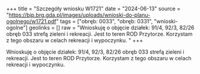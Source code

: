 +++
title = "Szczegóły wniosku W1721"
date = "2024-06-13"
source = "https://bip.brg.gda.pl/images/uploads/wnioski-do-planu-ogolnego/w1721.pdf"
tags = ["obręb: 0033", "obręb: 0331", "wnioski-ogolne"]
geolinks = []
raw = "Wnioskuję o objęcie działek: 91/4, 92/3, 82/26 obręb 033 strefą zieleni i rekreacji. Jest to teren ROD Przytorze. Korzystam z tego obszaru w celach rekreacji i wypoczynku. "
+++

Wnioskuję o objęcie działek: 91/4, 92/3, 82/26 obręb 033 strefą zieleni i rekreacji.
Jest to teren ROD Przytorze. Korzystam z tego obszaru w celach rekreacji i wypoczynku.



